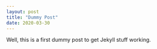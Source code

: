 ```yaml
---
layout: post
title: "Dummy Post"
date: 2020-03-30
---
```


Well, this is a first dummy post to get Jekyll stuff working.